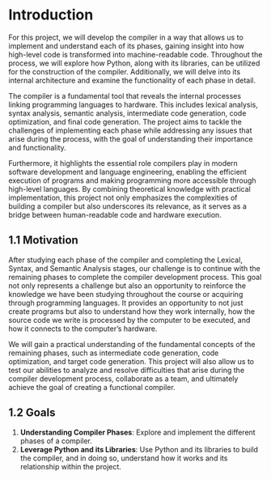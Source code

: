 # Introduction

For this project, we will develop the compiler in a way that allows us to implement and understand each of its phases, gaining insight into how high-level code is transformed into machine-readable code. Throughout the process, we will explore how Python, along with its libraries, can be utilized for the construction of the compiler. Additionally, we will delve into its internal architecture and examine the functionality of each phase in detail.

The compiler is a fundamental tool that reveals the internal processes linking programming languages to hardware. This includes lexical analysis, syntax analysis, semantic analysis, intermediate code generation, code optimization, and final code generation. The project aims to tackle the challenges of implementing each phase while addressing any issues that arise during the process, with the goal of understanding their importance and functionality.

Furthermore, it highlights the essential role compilers play in modern software development and language engineering, enabling the efficient execution of programs and making programming more accessible through high-level languages. By combining theoretical knowledge with practical implementation, this project not only emphasizes the complexities of building a compiler but also underscores its relevance, as it serves as a bridge between human-readable code and hardware execution.

## 1.1 Motivation

After studying each phase of the compiler and completing the Lexical, Syntax, and Semantic Analysis stages, our challenge is to continue with the remaining phases to complete the compiler development process. This goal not only represents a challenge but also an opportunity to reinforce the knowledge we have been studying throughout the course or acquiring through programming languages. It provides an opportunity to not just create programs but also to understand how they work internally, how the source code we write is processed by the computer to be executed, and how it connects to the computer’s hardware.

We will gain a practical understanding of the fundamental concepts of the remaining phases, such as intermediate code generation, code optimization, and target code generation. This project will also allow us to test our abilities to analyze and resolve difficulties that arise during the compiler development process, collaborate as a team, and ultimately achieve the goal of creating a functional compiler.

## 1.2 Goals

1. **Understanding Compiler Phases**: Explore and implement the different phases of a compiler.
2. **Leverage Python and its Libraries**: Use Python and its libraries to build the compiler, and in doing so, understand how it works and its relationship within the project.
